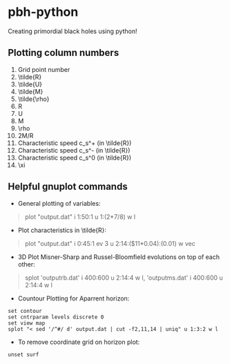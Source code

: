 # pbh-python
Creating primordial black holes using python!

## Plotting column numbers

1. Grid point number
2. \tilde{R}
3. \tilde{U}
4. \tilde{M}
5. \tilde{\rho}
6. R
7. U
8. M
9. \rho
10. 2M/R
11. Characteristic speed c_s^+ (in \tilde{R})
12. Characteristic speed c_s^- (in \tilde{R})
13. Characteristic speed c_s^0 (in \tilde{R})
14. \xi

## Helpful gnuplot commands

* General plotting of variables:
> plot "output.dat" i 1:50:1 u 1:(2*$7/$8) w l

* Plot characteristics in \tilde{R}:
> plot "output.dat" i 0:45:1 ev 3 u 2:14:($11*0.04):(0.01) w vec

* 3D Plot Misner-Sharp and Russel-Bloomfield evolutions on top of each other:
> splot 'outputrb.dat' i 400:600 u 2:14:4 w l, 'outputms.dat' i 400:600 u 2:14:4 w l

* Countour Plotting for Aparrent horizon:
```gnuplot
set contour
set cntrparam levels discrete 0
set view map
splot "< sed '/^#/ d' output.dat | cut -f2,11,14 | uniq" u 1:3:2 w l
```

* To remove coordinate grid on horizon plot:
```gnuplot
unset surf
```


